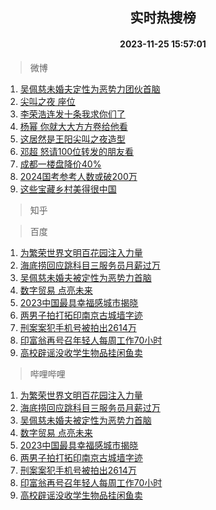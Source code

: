 <div align="center"><h2>实时热搜榜</h2><h4>2023-11-25 15:57:01</h4></div>

> 微博  

1. [吴佩慈未婚夫定性为恶势力团伙首脑](https://s.weibo.com/weibo?q=%23%E5%90%B4%E4%BD%A9%E6%85%88%E6%9C%AA%E5%A9%9A%E5%A4%AB%E5%AE%9A%E6%80%A7%E4%B8%BA%E6%81%B6%E5%8A%BF%E5%8A%9B%E5%9B%A2%E4%BC%99%E9%A6%96%E8%84%91%23&t=31&band_rank=1&Refer=top)<br />
2. [尖叫之夜 座位](https://s.weibo.com/weibo?q=%E5%B0%96%E5%8F%AB%E4%B9%8B%E5%A4%9C%20%E5%BA%A7%E4%BD%8D&t=31&band_rank=2&Refer=top)<br />
3. [李荣浩连发十条我求你们了](https://s.weibo.com/weibo?q=%23%E6%9D%8E%E8%8D%A3%E6%B5%A9%E8%BF%9E%E5%8F%91%E5%8D%81%E6%9D%A1%E6%88%91%E6%B1%82%E4%BD%A0%E4%BB%AC%E4%BA%86%23&t=31&band_rank=3&Refer=top)<br />
4. [杨幂 你就大大方方卷给他看](https://s.weibo.com/weibo?q=%E6%9D%A8%E5%B9%82%20%E4%BD%A0%E5%B0%B1%E5%A4%A7%E5%A4%A7%E6%96%B9%E6%96%B9%E5%8D%B7%E7%BB%99%E4%BB%96%E7%9C%8B&t=31&band_rank=4&Refer=top)<br />
5. [这居然是王阳尖叫之夜造型](https://s.weibo.com/weibo?q=%23%E8%BF%99%E5%B1%85%E7%84%B6%E6%98%AF%E7%8E%8B%E9%98%B3%E5%B0%96%E5%8F%AB%E4%B9%8B%E5%A4%9C%E9%80%A0%E5%9E%8B%23&t=31&band_rank=5&Refer=top)<br />
6. [邓超 怒请100位转发的朋友看](https://s.weibo.com/weibo?q=%E9%82%93%E8%B6%85%20%E6%80%92%E8%AF%B7100%E4%BD%8D%E8%BD%AC%E5%8F%91%E7%9A%84%E6%9C%8B%E5%8F%8B%E7%9C%8B&t=31&band_rank=6&Refer=top)<br />
7. [成都一楼盘降价40%](https://s.weibo.com/weibo?q=%23%E6%88%90%E9%83%BD%E4%B8%80%E6%A5%BC%E7%9B%98%E9%99%8D%E4%BB%B740%25%23&t=31&band_rank=7&Refer=top)<br />
8. [2024国考参考人数或破200万](https://s.weibo.com/weibo?q=%232024%E5%9B%BD%E8%80%83%E5%8F%82%E8%80%83%E4%BA%BA%E6%95%B0%E6%88%96%E7%A0%B4200%E4%B8%87%23&t=31&band_rank=8&Refer=top)<br />
9. [这些宝藏乡村美得很中国](https://s.weibo.com/weibo?q=%23%E8%BF%99%E4%BA%9B%E5%AE%9D%E8%97%8F%E4%B9%A1%E6%9D%91%E7%BE%8E%E5%BE%97%E5%BE%88%E4%B8%AD%E5%9B%BD%23&t=31&band_rank=9&Refer=top)<br />

> 知乎  


> 百度  

1. [为繁荣世界文明百花园注入力量](https://www.baidu.com/s?wd=%E4%B8%BA%E7%B9%81%E8%8D%A3%E4%B8%96%E7%95%8C%E6%96%87%E6%98%8E%E7%99%BE%E8%8A%B1%E5%9B%AD%E6%B3%A8%E5%85%A5%E5%8A%9B%E9%87%8F&sa=fyb_news&rsv_dl=fyb_news)<br />
2. [海底捞回应跳科目三服务员月薪过万](https://www.baidu.com/s?wd=%E6%B5%B7%E5%BA%95%E6%8D%9E%E5%9B%9E%E5%BA%94%E8%B7%B3%E7%A7%91%E7%9B%AE%E4%B8%89%E6%9C%8D%E5%8A%A1%E5%91%98%E6%9C%88%E8%96%AA%E8%BF%87%E4%B8%87&sa=fyb_news&rsv_dl=fyb_news)<br />
3. [吴佩慈未婚夫被定性为恶势力首脑](https://www.baidu.com/s?wd=%E5%90%B4%E4%BD%A9%E6%85%88%E6%9C%AA%E5%A9%9A%E5%A4%AB%E8%A2%AB%E5%AE%9A%E6%80%A7%E4%B8%BA%E6%81%B6%E5%8A%BF%E5%8A%9B%E9%A6%96%E8%84%91&sa=fyb_news&rsv_dl=fyb_news)<br />
4. [数字贸易 点亮未来](https://www.baidu.com/s?wd=%E6%95%B0%E5%AD%97%E8%B4%B8%E6%98%93+%E7%82%B9%E4%BA%AE%E6%9C%AA%E6%9D%A5&sa=fyb_news&rsv_dl=fyb_news)<br />
5. [2023中国最具幸福感城市揭晓](https://www.baidu.com/s?wd=2023%E4%B8%AD%E5%9B%BD%E6%9C%80%E5%85%B7%E5%B9%B8%E7%A6%8F%E6%84%9F%E5%9F%8E%E5%B8%82%E6%8F%AD%E6%99%93&sa=fyb_news&rsv_dl=fyb_news)<br />
6. [两男子拍打拓印南京古城墙字迹](https://www.baidu.com/s?wd=%E4%B8%A4%E7%94%B7%E5%AD%90%E6%8B%8D%E6%89%93%E6%8B%93%E5%8D%B0%E5%8D%97%E4%BA%AC%E5%8F%A4%E5%9F%8E%E5%A2%99%E5%AD%97%E8%BF%B9&sa=fyb_news&rsv_dl=fyb_news)<br />
7. [刑案案犯手机号被拍出2614万](https://www.baidu.com/s?wd=%E5%88%91%E6%A1%88%E6%A1%88%E7%8A%AF%E6%89%8B%E6%9C%BA%E5%8F%B7%E8%A2%AB%E6%8B%8D%E5%87%BA2614%E4%B8%87&sa=fyb_news&rsv_dl=fyb_news)<br />
8. [印富翁再号召年轻人每周工作70小时](https://www.baidu.com/s?wd=%E5%8D%B0%E5%AF%8C%E7%BF%81%E5%86%8D%E5%8F%B7%E5%8F%AC%E5%B9%B4%E8%BD%BB%E4%BA%BA%E6%AF%8F%E5%91%A8%E5%B7%A5%E4%BD%9C70%E5%B0%8F%E6%97%B6&sa=fyb_news&rsv_dl=fyb_news)<br />
9. [高校辟谣没收学生物品挂闲鱼卖](https://www.baidu.com/s?wd=%E9%AB%98%E6%A0%A1%E8%BE%9F%E8%B0%A3%E6%B2%A1%E6%94%B6%E5%AD%A6%E7%94%9F%E7%89%A9%E5%93%81%E6%8C%82%E9%97%B2%E9%B1%BC%E5%8D%96&sa=fyb_news&rsv_dl=fyb_news)<br />

> 哔哩哔哩  

1. [为繁荣世界文明百花园注入力量](https://www.baidu.com/s?wd=%E4%B8%BA%E7%B9%81%E8%8D%A3%E4%B8%96%E7%95%8C%E6%96%87%E6%98%8E%E7%99%BE%E8%8A%B1%E5%9B%AD%E6%B3%A8%E5%85%A5%E5%8A%9B%E9%87%8F&sa=fyb_news&rsv_dl=fyb_news)<br />
2. [海底捞回应跳科目三服务员月薪过万](https://www.baidu.com/s?wd=%E6%B5%B7%E5%BA%95%E6%8D%9E%E5%9B%9E%E5%BA%94%E8%B7%B3%E7%A7%91%E7%9B%AE%E4%B8%89%E6%9C%8D%E5%8A%A1%E5%91%98%E6%9C%88%E8%96%AA%E8%BF%87%E4%B8%87&sa=fyb_news&rsv_dl=fyb_news)<br />
3. [吴佩慈未婚夫被定性为恶势力首脑](https://www.baidu.com/s?wd=%E5%90%B4%E4%BD%A9%E6%85%88%E6%9C%AA%E5%A9%9A%E5%A4%AB%E8%A2%AB%E5%AE%9A%E6%80%A7%E4%B8%BA%E6%81%B6%E5%8A%BF%E5%8A%9B%E9%A6%96%E8%84%91&sa=fyb_news&rsv_dl=fyb_news)<br />
4. [数字贸易 点亮未来](https://www.baidu.com/s?wd=%E6%95%B0%E5%AD%97%E8%B4%B8%E6%98%93+%E7%82%B9%E4%BA%AE%E6%9C%AA%E6%9D%A5&sa=fyb_news&rsv_dl=fyb_news)<br />
5. [2023中国最具幸福感城市揭晓](https://www.baidu.com/s?wd=2023%E4%B8%AD%E5%9B%BD%E6%9C%80%E5%85%B7%E5%B9%B8%E7%A6%8F%E6%84%9F%E5%9F%8E%E5%B8%82%E6%8F%AD%E6%99%93&sa=fyb_news&rsv_dl=fyb_news)<br />
6. [两男子拍打拓印南京古城墙字迹](https://www.baidu.com/s?wd=%E4%B8%A4%E7%94%B7%E5%AD%90%E6%8B%8D%E6%89%93%E6%8B%93%E5%8D%B0%E5%8D%97%E4%BA%AC%E5%8F%A4%E5%9F%8E%E5%A2%99%E5%AD%97%E8%BF%B9&sa=fyb_news&rsv_dl=fyb_news)<br />
7. [刑案案犯手机号被拍出2614万](https://www.baidu.com/s?wd=%E5%88%91%E6%A1%88%E6%A1%88%E7%8A%AF%E6%89%8B%E6%9C%BA%E5%8F%B7%E8%A2%AB%E6%8B%8D%E5%87%BA2614%E4%B8%87&sa=fyb_news&rsv_dl=fyb_news)<br />
8. [印富翁再号召年轻人每周工作70小时](https://www.baidu.com/s?wd=%E5%8D%B0%E5%AF%8C%E7%BF%81%E5%86%8D%E5%8F%B7%E5%8F%AC%E5%B9%B4%E8%BD%BB%E4%BA%BA%E6%AF%8F%E5%91%A8%E5%B7%A5%E4%BD%9C70%E5%B0%8F%E6%97%B6&sa=fyb_news&rsv_dl=fyb_news)<br />
9. [高校辟谣没收学生物品挂闲鱼卖](https://www.baidu.com/s?wd=%E9%AB%98%E6%A0%A1%E8%BE%9F%E8%B0%A3%E6%B2%A1%E6%94%B6%E5%AD%A6%E7%94%9F%E7%89%A9%E5%93%81%E6%8C%82%E9%97%B2%E9%B1%BC%E5%8D%96&sa=fyb_news&rsv_dl=fyb_news)<br />
